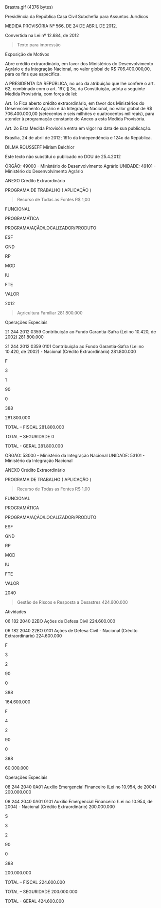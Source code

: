 Brastra.gif (4376 bytes)

Presidência da República
Casa Civil
Subchefia para Assuntos Jurídicos


MEDIDA PROVISÓRIA Nº 566, DE 24 DE ABRIL DE 2012.

Convertida na Lei nº 12.684, de 2012
> Texto para impressão

Exposição de Motivos

Abre crédito extraordinário, em favor dos Ministérios do Desenvolvimento Agrário e da Integração Nacional, no valor global de R$ 706.400.000,00, para os fins que especifica.


A PRESIDENTA DA REPÚBLICA, no uso da atribuição que lhe confere o art. 62, combinado com o art. 167, § 3o, da Constituição, adota a seguinte Medida Provisória, com força de lei:

Art. 1o  Fica aberto crédito extraordinário, em favor dos Ministérios do Desenvolvimento Agrário e da Integração Nacional, no valor global de R$ 706.400.000,00 (setecentos e seis milhões e quatrocentos mil reais), para atender à programação constante do Anexo a esta Medida Provisória.

Art. 2o  Esta Medida Provisória entra em vigor na data de sua publicação.

Brasília, 24 de abril de 2012; 191o da Independência e 124o da República.

DILMA ROUSSEFF
Miriam Belchior

Este texto não substitui o publicado no DOU de 25.4.2012

ÓRGÃO: 49000 - Ministério do Desenvolvimento Agrário
UNIDADE: 49101 - Ministério do Desenvolvimento Agrário


ANEXO
Crédito Extraordinário

PROGRAMA DE TRABALHO ( APLICAÇÃO )
> Recurso de Todas as Fontes R$ 1,00


FUNCIONAL

PROGRAMÁTICA

PROGRAMA/AÇÃO/LOCALIZADOR/PRODUTO

ESF

GND

RP

MOD

IU

FTE

VALOR


2012
> Agricultura Familiar
281.800.000


Operações Especiais



21 244 2012 0359 Contribuição ao Fundo Garantia-Safra (Lei no 10.420, de 2002)
281.800.000

21 244 2012  0359 0101 Contribuição ao Fundo Garantia-Safra (Lei no 10.420, de 2002) - Nacional (Crédito Extraordinário)
281.800.000


F

3

1

90

0

388

281.800.000

TOTAL – FISCAL
281.800.000

TOTAL – SEGURIDADE
0

TOTAL - GERAL
281.800.000




ÓRGÃO: 53000 - Ministério da Integração Nacional
UNIDADE: 53101 - Ministério da Integração Nacional


ANEXO
Crédito Extraordinário

PROGRAMA DE TRABALHO ( APLICAÇÃO )
> Recurso de Todas as Fontes R$ 1,00


FUNCIONAL

PROGRAMÁTICA

PROGRAMA/AÇÃO/LOCALIZADOR/PRODUTO

ESF

GND

RP

MOD

IU

FTE

VALOR


2040
> Gestão de Riscos e Resposta a Desastres
424.600.000


Atividades



06 182 2040 22BO Ações de Defesa Civil
224.600.000

06 182 2040  22BO 0101 Ações de Defesa Civil - Nacional (Crédito Extraordinário)
224.600.000


F

3

2

90

0

388

164.600.000


F

4

2

90

0

388

60.000.000


Operações Especiais



08 244 2040 0A01 Auxílio Emergencial Financeiro (Lei no 10.954, de 2004)
200.000.000

08 244 2040  0A01 0101 Auxílio Emergencial Financeiro (Lei no 10.954, de 2004) - Nacional (Crédito Extraordinário)
200.000.000


S

3

2

90

0

388

200.000.000

TOTAL – FISCAL
224.600.000

TOTAL – SEGURIDADE
200.000.000

TOTAL - GERAL
424.600.000







